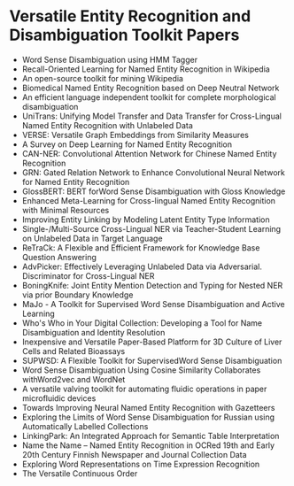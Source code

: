 # Versatile Entity Recognition and Disambiguation Toolkit Papers

<ul>

                             

 <li><a target="_blank" href="https://github.com/manjunath5496/Versatile-Entity-Recognition-and-Disambiguation-Toolkit-Papers/blob/master/v(1).pdf" style="text-decoration:none;">Word Sense Disambiguation using HMM Tagger</a></li>

 <li><a target="_blank" href="https://github.com/manjunath5496/Versatile-Entity-Recognition-and-Disambiguation-Toolkit-Papers/blob/master/v(2).pdf" style="text-decoration:none;">Recall-Oriented Learning for Named Entity Recognition in Wikipedia</a></li>

<li><a target="_blank" href="https://github.com/manjunath5496/Versatile-Entity-Recognition-and-Disambiguation-Toolkit-Papers/blob/master/v(3).pdf" style="text-decoration:none;">An open-source toolkit for mining Wikipedia</a></li>
 <li><a target="_blank" href="https://github.com/manjunath5496/Versatile-Entity-Recognition-and-Disambiguation-Toolkit-Papers/blob/master/v(4).pdf" style="text-decoration:none;">Biomedical Named Entity Recognition based on Deep Neutral Network</a></li>                              
<li><a target="_blank" href="https://github.com/manjunath5496/Versatile-Entity-Recognition-and-Disambiguation-Toolkit-Papers/blob/master/v(5).pdf" style="text-decoration:none;">An efficient language independent toolkit for complete morphological disambiguation</a></li>
<li><a target="_blank" href="https://github.com/manjunath5496/Versatile-Entity-Recognition-and-Disambiguation-Toolkit-Papers/blob/master/v(6).pdf" style="text-decoration:none;">UniTrans: Unifying Model Transfer and Data Transfer for Cross-Lingual Named Entity Recognition with Unlabeled Data</a></li>
 <li><a target="_blank" href="https://github.com/manjunath5496/Versatile-Entity-Recognition-and-Disambiguation-Toolkit-Papers/blob/master/v(7).pdf" style="text-decoration:none;">VERSE: Versatile Graph Embeddings from Similarity Measures</a></li>

 <li><a target="_blank" href="https://github.com/manjunath5496/Versatile-Entity-Recognition-and-Disambiguation-Toolkit-Papers/blob/master/v(8).pdf" style="text-decoration:none;"> A Survey on Deep Learning for Named Entity Recognition </a></li>
   <li><a target="_blank" href="https://github.com/manjunath5496/Versatile-Entity-Recognition-and-Disambiguation-Toolkit-Papers/blob/master/v(9).pdf" style="text-decoration:none;">CAN-NER: Convolutional Attention Network for Chinese Named Entity Recognition</a></li>
  
   
 <li><a target="_blank" href="https://github.com/manjunath5496/Versatile-Entity-Recognition-and-Disambiguation-Toolkit-Papers/blob/master/v(10).pdf" style="text-decoration:none;">GRN: Gated Relation Network to Enhance Convolutional Neural Network for Named Entity Recognition </a></li>                              
<li><a target="_blank" href="https://github.com/manjunath5496/Versatile-Entity-Recognition-and-Disambiguation-Toolkit-Papers/blob/master/v(11).pdf" style="text-decoration:none;">GlossBERT: BERT forWord Sense Disambiguation with Gloss Knowledge</a></li>
<li><a target="_blank" href="https://github.com/manjunath5496/Versatile-Entity-Recognition-and-Disambiguation-Toolkit-Papers/blob/master/v(12).pdf" style="text-decoration:none;">Enhanced Meta-Learning for Cross-lingual Named Entity Recognition with Minimal Resources</a></li>
<li><a target="_blank" href="https://github.com/manjunath5496/Versatile-Entity-Recognition-and-Disambiguation-Toolkit-Papers/blob/master/v(13).pdf" style="text-decoration:none;">Improving Entity Linking by Modeling Latent Entity Type Information</a></li>

<li><a target="_blank" href="https://github.com/manjunath5496/Versatile-Entity-Recognition-and-Disambiguation-Toolkit-Papers/blob/master/v(14).pdf" style="text-decoration:none;">Single-/Multi-Source Cross-Lingual NER via Teacher-Student Learning on Unlabeled Data in Target Language</a></li>
                              
<li><a target="_blank" href="https://github.com/manjunath5496/Versatile-Entity-Recognition-and-Disambiguation-Toolkit-Papers/blob/master/v(15).pdf" style="text-decoration:none;">ReTraCk: A Flexible and Efficient Framework for Knowledge Base Question Answering</a></li>

<li><a target="_blank" href="https://github.com/manjunath5496/Versatile-Entity-Recognition-and-Disambiguation-Toolkit-Papers/blob/master/v(16).pdf" style="text-decoration:none;"> AdvPicker: Effectively Leveraging Unlabeled Data via Adversarial. Discriminator for Cross-Lingual NER</a></li>

  <li><a target="_blank" href="https://github.com/manjunath5496/Versatile-Entity-Recognition-and-Disambiguation-Toolkit-Papers/blob/master/v(17).pdf" style="text-decoration:none;">BoningKnife: Joint Entity Mention Detection and Typing for Nested NER via prior Boundary Knowledge</a></li>   
  
<li><a target="_blank" href="https://github.com/manjunath5496/Versatile-Entity-Recognition-and-Disambiguation-Toolkit-Papers/blob/master/v(18).pdf" style="text-decoration:none;">MaJo - A Toolkit for Supervised Word Sense Disambiguation and Active Learning</a></li> 

  
<li><a target="_blank" href="https://github.com/manjunath5496/Versatile-Entity-Recognition-and-Disambiguation-Toolkit-Papers/blob/master/v(19).pdf" style="text-decoration:none;">Who's Who in Your Digital Collection: Developing a Tool for Name Disambiguation and Identity Resolution</a></li> 

<li><a target="_blank" href="https://github.com/manjunath5496/Versatile-Entity-Recognition-and-Disambiguation-Toolkit-Papers/blob/master/v(20).pdf" style="text-decoration:none;">Inexpensive and Versatile Paper-Based Platform for 3D Culture of Liver Cells and Related Bioassays</a></li>

<li><a target="_blank" href="https://github.com/manjunath5496/Versatile-Entity-Recognition-and-Disambiguation-Toolkit-Papers/blob/master/v(21).pdf" style="text-decoration:none;">SUPWSD: A Flexible Toolkit for SupervisedWord Sense Disambiguation</a></li>
<li><a target="_blank" href="https://github.com/manjunath5496/Versatile-Entity-Recognition-and-Disambiguation-Toolkit-Papers/blob/master/v(22).pdf" style="text-decoration:none;">Word Sense Disambiguation Using Cosine Similarity Collaborates withWord2vec and WordNet</a></li> 
 <li><a target="_blank" href="https://github.com/manjunath5496/Versatile-Entity-Recognition-and-Disambiguation-Toolkit-Papers/blob/master/v(23).pdf" style="text-decoration:none;">A versatile valving toolkit for automating fluidic operations in paper microfluidic devices</a></li> 
 

   <li><a target="_blank" href="https://github.com/manjunath5496/Versatile-Entity-Recognition-and-Disambiguation-Toolkit-Papers/blob/master/v(24).pdf" style="text-decoration:none;">Towards Improving Neural Named Entity Recognition with Gazetteers</a></li>
 
   <li><a target="_blank" href="https://github.com/manjunath5496/Versatile-Entity-Recognition-and-Disambiguation-Toolkit-Papers/blob/master/v(25).pdf" style="text-decoration:none;">Exploring the Limits of Word Sense Disambiguation for Russian using Automatically Labelled Collections</a></li>                              
 <li><a target="_blank" href="https://github.com/manjunath5496/Versatile-Entity-Recognition-and-Disambiguation-Toolkit-Papers/blob/master/v(26).pdf" style="text-decoration:none;">LinkingPark: An Integrated Approach for Semantic Table Interpretation</a></li>
 <li><a target="_blank" href="https://github.com/manjunath5496/Versatile-Entity-Recognition-and-Disambiguation-Toolkit-Papers/blob/master/v(27).pdf" style="text-decoration:none;">Name the Name – Named Entity Recognition in OCRed 19th and Early 20th Century Finnish Newspaper and Journal Collection Data</a></li>
   
 
   <li><a target="_blank" href="https://github.com/manjunath5496/Versatile-Entity-Recognition-and-Disambiguation-Toolkit-Papers/blob/master/v(28).pdf" style="text-decoration:none;">Exploring Word Representations on Time Expression Recognition</a></li>
 
   <li><a target="_blank" href="https://github.com/manjunath5496/Versatile-Entity-Recognition-and-Disambiguation-Toolkit-Papers/blob/master/v(29).pdf" style="text-decoration:none;">The Versatile Continuous Order </a></li>                              

  </ul>
